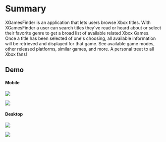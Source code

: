 # Summary
XGamesFinder is an application that lets users browse Xbox titles. With XGamesFinder a user can search titles they've read or heard about or select their favorite genre to get a broad list of available related Xbox Games. Once a title has been selected of one's choosing, all available information will be retrieved and displayed for that game. See available game modes, other released platforms, similar games, and more. A personal treat to all Xbox fans!

## Demo

#### Mobile
![](https://media.giphy.com/media/JcinPSSsLxm3AGwC5S/giphy.gif)

![](https://media.giphy.com/media/UgMt1KnwToaXgcSWd7/giphy.gif)

#### Desktop 

![](https://media.giphy.com/media/btCU9p2wK9y9pe7KEy/giphy.gif)

![](https://media.giphy.com/media/x3GxwfEf4tdLivBuP6/giphy.gif)

